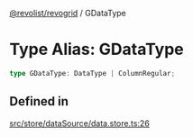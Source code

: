 [@revolist/revogrid](README.md) / GDataType

# Type Alias: GDataType

```ts
type GDataType: DataType | ColumnRegular;
```

## Defined in

[src/store/dataSource/data.store.ts:26](https://github.com/revolist/revogrid/blob/a649ddca5a4a20f5f68ee92610066873d77a049a/src/store/dataSource/data.store.ts#L26)
